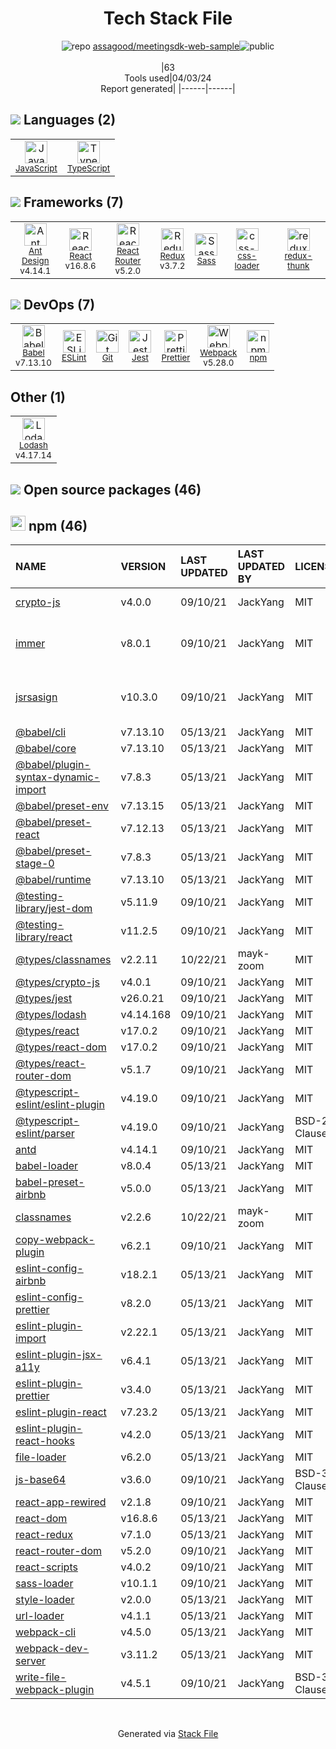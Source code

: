 <!--
&lt;--- Readme.md Snippet without images Start ---&gt;
## Tech Stack
assagood/meetingsdk-web-sample is built on the following main stack:

- [JavaScript](https://developer.mozilla.org/en-US/docs/Web/JavaScript) – Languages
- [TypeScript](http://www.typescriptlang.org) – Languages
- [Ant Design](https://ant.design) – JavaScript Framework Components
- [React](https://reactjs.org/) – Javascript UI Libraries
- [React Router](https://github.com/rackt/react-router) – JavaScript Framework Components
- [Redux](https://redux.js.org/) – State Management Library
- [Sass](http://sass-lang.com/) – CSS Pre-processors / Extensions
- [css-loader](https://github.com/webpack-contrib/css-loader) – CSS Pre-processors / Extensions
- [redux-thunk](https://github.com/gaearon/redux-thunk) – State Management Library
- [Babel](http://babeljs.io/) – JavaScript Compilers
- [ESLint](http://eslint.org/) – Code Review
- [Jest](http://facebook.github.io/jest/) – Javascript Testing Framework
- [Prettier](https://prettier.io/) – Code Review
- [Webpack](http://webpack.js.org) – JS Build Tools / JS Task Runners
- [Lodash](https://lodash.com) – Javascript Utilities & Libraries

Full tech stack [here](/techstack.md)

&lt;--- Readme.md Snippet without images End ---&gt;

&lt;--- Readme.md Snippet with images Start ---&gt;
## Tech Stack
assagood/meetingsdk-web-sample is built on the following main stack:

- <img width='25' height='25' src='https://img.stackshare.io/service/1209/javascript.jpeg' alt='JavaScript'/> [JavaScript](https://developer.mozilla.org/en-US/docs/Web/JavaScript) – Languages
- <img width='25' height='25' src='https://img.stackshare.io/service/1612/bynNY5dJ.jpg' alt='TypeScript'/> [TypeScript](http://www.typescriptlang.org) – Languages
- <img width='25' height='25' src='https://img.stackshare.io/service/6112/12101536.png' alt='Ant Design'/> [Ant Design](https://ant.design) – JavaScript Framework Components
- <img width='25' height='25' src='https://img.stackshare.io/service/1020/OYIaJ1KK.png' alt='React'/> [React](https://reactjs.org/) – Javascript UI Libraries
- <img width='25' height='25' src='https://img.stackshare.io/service/3350/8261421.png' alt='React Router'/> [React Router](https://github.com/rackt/react-router) – JavaScript Framework Components
- <img width='25' height='25' src='https://img.stackshare.io/service/4074/13142323.png' alt='Redux'/> [Redux](https://redux.js.org/) – State Management Library
- <img width='25' height='25' src='https://img.stackshare.io/service/1171/jCR2zNJV.png' alt='Sass'/> [Sass](http://sass-lang.com/) – CSS Pre-processors / Extensions
- <img width='25' height='25' src='https://img.stackshare.io/service/8074/default_d2b16fd6997fb2e164de645a34f9b8d5a880d999.png' alt='css-loader'/> [css-loader](https://github.com/webpack-contrib/css-loader) – CSS Pre-processors / Extensions
- <img width='25' height='25' src='https://img.stackshare.io/service/5448/13142323.png' alt='redux-thunk'/> [redux-thunk](https://github.com/gaearon/redux-thunk) – State Management Library
- <img width='25' height='25' src='https://img.stackshare.io/service/2739/-1wfGjNw.png' alt='Babel'/> [Babel](http://babeljs.io/) – JavaScript Compilers
- <img width='25' height='25' src='https://img.stackshare.io/service/3337/Q4L7Jncy.jpg' alt='ESLint'/> [ESLint](http://eslint.org/) – Code Review
- <img width='25' height='25' src='https://img.stackshare.io/service/830/jest.png' alt='Jest'/> [Jest](http://facebook.github.io/jest/) – Javascript Testing Framework
- <img width='25' height='25' src='https://img.stackshare.io/service/7035/default_66f265943abed56bcdbfca1c866a4261b1fbb063.jpg' alt='Prettier'/> [Prettier](https://prettier.io/) – Code Review
- <img width='25' height='25' src='https://img.stackshare.io/service/1682/IMG_4636.PNG' alt='Webpack'/> [Webpack](http://webpack.js.org) – JS Build Tools / JS Task Runners
- <img width='25' height='25' src='https://img.stackshare.io/service/2438/lodash.png' alt='Lodash'/> [Lodash](https://lodash.com) – Javascript Utilities & Libraries

Full tech stack [here](/techstack.md)

&lt;--- Readme.md Snippet with images End ---&gt;
-->
<div align="center">

# Tech Stack File
![](https://img.stackshare.io/repo.svg "repo") [assagood/meetingsdk-web-sample](https://github.com/assagood/meetingsdk-web-sample)![](https://img.stackshare.io/public_badge.svg "public")
<br/><br/>
|63<br/>Tools used|04/03/24 <br/>Report generated|
|------|------|
</div>

## <img src='https://img.stackshare.io/languages.svg'/> Languages (2)
<table><tr>
  <td align='center'>
  <img width='36' height='36' src='https://img.stackshare.io/service/1209/javascript.jpeg' alt='JavaScript'>
  <br>
  <sub><a href="https://developer.mozilla.org/en-US/docs/Web/JavaScript">JavaScript</a></sub>
  <br>
  <sub></sub>
</td>

<td align='center'>
  <img width='36' height='36' src='https://img.stackshare.io/service/1612/bynNY5dJ.jpg' alt='TypeScript'>
  <br>
  <sub><a href="http://www.typescriptlang.org">TypeScript</a></sub>
  <br>
  <sub></sub>
</td>

</tr>
</table>

## <img src='https://img.stackshare.io/frameworks.svg'/> Frameworks (7)
<table><tr>
  <td align='center'>
  <img width='36' height='36' src='https://img.stackshare.io/service/6112/12101536.png' alt='Ant Design'>
  <br>
  <sub><a href="https://ant.design">Ant Design</a></sub>
  <br>
  <sub>v4.14.1</sub>
</td>

<td align='center'>
  <img width='36' height='36' src='https://img.stackshare.io/service/1020/OYIaJ1KK.png' alt='React'>
  <br>
  <sub><a href="https://reactjs.org/">React</a></sub>
  <br>
  <sub>v16.8.6</sub>
</td>

<td align='center'>
  <img width='36' height='36' src='https://img.stackshare.io/service/3350/8261421.png' alt='React Router'>
  <br>
  <sub><a href="https://github.com/rackt/react-router">React Router</a></sub>
  <br>
  <sub>v5.2.0</sub>
</td>

<td align='center'>
  <img width='36' height='36' src='https://img.stackshare.io/service/4074/13142323.png' alt='Redux'>
  <br>
  <sub><a href="https://redux.js.org/">Redux</a></sub>
  <br>
  <sub>v3.7.2</sub>
</td>

<td align='center'>
  <img width='36' height='36' src='https://img.stackshare.io/service/1171/jCR2zNJV.png' alt='Sass'>
  <br>
  <sub><a href="http://sass-lang.com/">Sass</a></sub>
  <br>
  <sub></sub>
</td>

<td align='center'>
  <img width='36' height='36' src='https://img.stackshare.io/service/8074/default_d2b16fd6997fb2e164de645a34f9b8d5a880d999.png' alt='css-loader'>
  <br>
  <sub><a href="https://github.com/webpack-contrib/css-loader">css-loader</a></sub>
  <br>
  <sub></sub>
</td>

<td align='center'>
  <img width='36' height='36' src='https://img.stackshare.io/service/5448/13142323.png' alt='redux-thunk'>
  <br>
  <sub><a href="https://github.com/gaearon/redux-thunk">redux-thunk</a></sub>
  <br>
  <sub></sub>
</td>

</tr>
</table>

## <img src='https://img.stackshare.io/devops.svg'/> DevOps (7)
<table><tr>
  <td align='center'>
  <img width='36' height='36' src='https://img.stackshare.io/service/2739/-1wfGjNw.png' alt='Babel'>
  <br>
  <sub><a href="http://babeljs.io/">Babel</a></sub>
  <br>
  <sub>v7.13.10</sub>
</td>

<td align='center'>
  <img width='36' height='36' src='https://img.stackshare.io/service/3337/Q4L7Jncy.jpg' alt='ESLint'>
  <br>
  <sub><a href="http://eslint.org/">ESLint</a></sub>
  <br>
  <sub></sub>
</td>

<td align='center'>
  <img width='36' height='36' src='https://img.stackshare.io/service/1046/git.png' alt='Git'>
  <br>
  <sub><a href="http://git-scm.com/">Git</a></sub>
  <br>
  <sub></sub>
</td>

<td align='center'>
  <img width='36' height='36' src='https://img.stackshare.io/service/830/jest.png' alt='Jest'>
  <br>
  <sub><a href="http://facebook.github.io/jest/">Jest</a></sub>
  <br>
  <sub></sub>
</td>

<td align='center'>
  <img width='36' height='36' src='https://img.stackshare.io/service/7035/default_66f265943abed56bcdbfca1c866a4261b1fbb063.jpg' alt='Prettier'>
  <br>
  <sub><a href="https://prettier.io/">Prettier</a></sub>
  <br>
  <sub></sub>
</td>

<td align='center'>
  <img width='36' height='36' src='https://img.stackshare.io/service/1682/IMG_4636.PNG' alt='Webpack'>
  <br>
  <sub><a href="http://webpack.js.org">Webpack</a></sub>
  <br>
  <sub>v5.28.0</sub>
</td>

<td align='center'>
  <img width='36' height='36' src='https://img.stackshare.io/service/1120/lejvzrnlpb308aftn31u.png' alt='npm'>
  <br>
  <sub><a href="https://www.npmjs.com/">npm</a></sub>
  <br>
  <sub></sub>
</td>

</tr>
</table>

## Other (1)
<table><tr>
  <td align='center'>
  <img width='36' height='36' src='https://img.stackshare.io/service/2438/lodash.png' alt='Lodash'>
  <br>
  <sub><a href="https://lodash.com">Lodash</a></sub>
  <br>
  <sub>v4.17.14</sub>
</td>

</tr>
</table>


## <img src='https://img.stackshare.io/group.svg' /> Open source packages (46)</h2>

## <img width='24' height='24' src='https://img.stackshare.io/service/1120/lejvzrnlpb308aftn31u.png'/> npm (46)

|NAME|VERSION|LAST UPDATED|LAST UPDATED BY|LICENSE|VULNERABILITIES|
|:------|:------|:------|:------|:------|:------|
|[crypto-js](https://www.npmjs.com/crypto-js)|v4.0.0|09/10/21|JackYang |MIT|[CVE-2023-46233](https://github.com/advisories/GHSA-xwcq-pm8m-c4vf) (Critical)|
|[immer](https://www.npmjs.com/immer)|v8.0.1|09/10/21|JackYang |MIT|[CVE-2021-23436](https://github.com/advisories/GHSA-33f9-j839-rf8h) (Critical)<br/>[CVE-2021-3757](https://github.com/advisories/GHSA-c36v-fmgq-m8hx) (High)|
|[jsrsasign](https://www.npmjs.com/jsrsasign)|v10.3.0|09/10/21|JackYang |MIT|[CVE-2024-21484](https://github.com/advisories/GHSA-rh63-9qcf-83gf) (High)<br/>[CVE-2022-25898](https://github.com/advisories/GHSA-3fvg-4v2m-98jf) (High)|
|[@babel/cli](https://www.npmjs.com/@babel/cli)|v7.13.10|05/13/21|JackYang |MIT|N/A|
|[@babel/core](https://www.npmjs.com/@babel/core)|v7.13.10|05/13/21|JackYang |MIT|N/A|
|[@babel/plugin-syntax-dynamic-import](https://www.npmjs.com/@babel/plugin-syntax-dynamic-import)|v7.8.3|05/13/21|JackYang |MIT|N/A|
|[@babel/preset-env](https://www.npmjs.com/@babel/preset-env)|v7.13.15|05/13/21|JackYang |MIT|N/A|
|[@babel/preset-react](https://www.npmjs.com/@babel/preset-react)|v7.12.13|05/13/21|JackYang |MIT|N/A|
|[@babel/preset-stage-0](https://www.npmjs.com/@babel/preset-stage-0)|v7.8.3|05/13/21|JackYang |MIT|N/A|
|[@babel/runtime](https://www.npmjs.com/@babel/runtime)|v7.13.10|05/13/21|JackYang |MIT|N/A|
|[@testing-library/jest-dom](https://www.npmjs.com/@testing-library/jest-dom)|v5.11.9|09/10/21|JackYang |MIT|N/A|
|[@testing-library/react](https://www.npmjs.com/@testing-library/react)|v11.2.5|09/10/21|JackYang |MIT|N/A|
|[@types/classnames](https://www.npmjs.com/@types/classnames)|v2.2.11|10/22/21|mayk-zoom |MIT|N/A|
|[@types/crypto-js](https://www.npmjs.com/@types/crypto-js)|v4.0.1|09/10/21|JackYang |MIT|N/A|
|[@types/jest](https://www.npmjs.com/@types/jest)|v26.0.21|09/10/21|JackYang |MIT|N/A|
|[@types/lodash](https://www.npmjs.com/@types/lodash)|v4.14.168|09/10/21|JackYang |MIT|N/A|
|[@types/react](https://www.npmjs.com/@types/react)|v17.0.2|09/10/21|JackYang |MIT|N/A|
|[@types/react-dom](https://www.npmjs.com/@types/react-dom)|v17.0.2|09/10/21|JackYang |MIT|N/A|
|[@types/react-router-dom](https://www.npmjs.com/@types/react-router-dom)|v5.1.7|09/10/21|JackYang |MIT|N/A|
|[@typescript-eslint/eslint-plugin](https://www.npmjs.com/@typescript-eslint/eslint-plugin)|v4.19.0|09/10/21|JackYang |MIT|N/A|
|[@typescript-eslint/parser](https://www.npmjs.com/@typescript-eslint/parser)|v4.19.0|09/10/21|JackYang |BSD-2-Clause|N/A|
|[antd](https://www.npmjs.com/antd)|v4.14.1|09/10/21|JackYang |MIT|N/A|
|[babel-loader](https://www.npmjs.com/babel-loader)|v8.0.4|05/13/21|JackYang |MIT|N/A|
|[babel-preset-airbnb](https://www.npmjs.com/babel-preset-airbnb)|v5.0.0|05/13/21|JackYang |MIT|N/A|
|[classnames](https://www.npmjs.com/classnames)|v2.2.6|10/22/21|mayk-zoom |MIT|N/A|
|[copy-webpack-plugin](https://www.npmjs.com/copy-webpack-plugin)|v6.2.1|09/10/21|JackYang |MIT|N/A|
|[eslint-config-airbnb](https://www.npmjs.com/eslint-config-airbnb)|v18.2.1|05/13/21|JackYang |MIT|N/A|
|[eslint-config-prettier](https://www.npmjs.com/eslint-config-prettier)|v8.2.0|05/13/21|JackYang |MIT|N/A|
|[eslint-plugin-import](https://www.npmjs.com/eslint-plugin-import)|v2.22.1|05/13/21|JackYang |MIT|N/A|
|[eslint-plugin-jsx-a11y](https://www.npmjs.com/eslint-plugin-jsx-a11y)|v6.4.1|05/13/21|JackYang |MIT|N/A|
|[eslint-plugin-prettier](https://www.npmjs.com/eslint-plugin-prettier)|v3.4.0|05/13/21|JackYang |MIT|N/A|
|[eslint-plugin-react](https://www.npmjs.com/eslint-plugin-react)|v7.23.2|05/13/21|JackYang |MIT|N/A|
|[eslint-plugin-react-hooks](https://www.npmjs.com/eslint-plugin-react-hooks)|v4.2.0|05/13/21|JackYang |MIT|N/A|
|[file-loader](https://www.npmjs.com/file-loader)|v6.2.0|05/13/21|JackYang |MIT|N/A|
|[js-base64](https://www.npmjs.com/js-base64)|v3.6.0|09/10/21|JackYang |BSD-3-Clause|N/A|
|[react-app-rewired](https://www.npmjs.com/react-app-rewired)|v2.1.8|09/10/21|JackYang |MIT|N/A|
|[react-dom](https://www.npmjs.com/react-dom)|v16.8.6|05/13/21|JackYang |MIT|N/A|
|[react-redux](https://www.npmjs.com/react-redux)|v7.1.0|05/13/21|JackYang |MIT|N/A|
|[react-router-dom](https://www.npmjs.com/react-router-dom)|v5.2.0|09/10/21|JackYang |MIT|N/A|
|[react-scripts](https://www.npmjs.com/react-scripts)|v4.0.2|09/10/21|JackYang |MIT|N/A|
|[sass-loader](https://www.npmjs.com/sass-loader)|v10.1.1|09/10/21|JackYang |MIT|N/A|
|[style-loader](https://www.npmjs.com/style-loader)|v2.0.0|05/13/21|JackYang |MIT|N/A|
|[url-loader](https://www.npmjs.com/url-loader)|v4.1.1|05/13/21|JackYang |MIT|N/A|
|[webpack-cli](https://www.npmjs.com/webpack-cli)|v4.5.0|05/13/21|JackYang |MIT|N/A|
|[webpack-dev-server](https://www.npmjs.com/webpack-dev-server)|v3.11.2|05/13/21|JackYang |MIT|N/A|
|[write-file-webpack-plugin](https://www.npmjs.com/write-file-webpack-plugin)|v4.5.1|09/10/21|JackYang |BSD-3-Clause|N/A|

<br/>
<div align='center'>

Generated via [Stack File](https://github.com/marketplace/stack-file)
